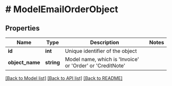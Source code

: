 # # ModelEmailOrderObject

## Properties

Name | Type | Description | Notes
------------ | ------------- | ------------- | -------------
**id** | **int** | Unique identifier of the object |
**object_name** | **string** | Model name, which is &#39;Invoice&#39; or &#39;Order&#39; or &#39;CreditNote&#39; |

[[Back to Model list]](../../README.md#models) [[Back to API list]](../../README.md#endpoints) [[Back to README]](../../README.md)
